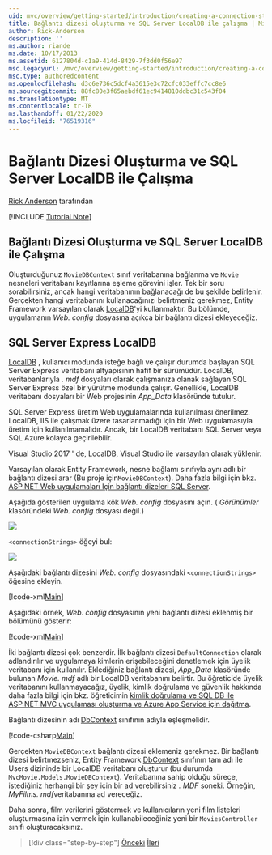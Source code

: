 ```yaml
---
uid: mvc/overview/getting-started/introduction/creating-a-connection-string
title: Bağlantı dizesi oluşturma ve SQL Server LocalDB ile çalışma | Microsoft Docs
author: Rick-Anderson
description: ''
ms.author: riande
ms.date: 10/17/2013
ms.assetid: 6127804d-c1a9-414d-8429-7f3dd0f56e97
msc.legacyurl: /mvc/overview/getting-started/introduction/creating-a-connection-string
msc.type: authoredcontent
ms.openlocfilehash: d3c6e736c5dcf4a3615e3c72cfc033effc7cc8e6
ms.sourcegitcommit: 88fc80e3f65aebdf61ec9414810ddbc31c543f04
ms.translationtype: MT
ms.contentlocale: tr-TR
ms.lasthandoff: 01/22/2020
ms.locfileid: "76519316"
---
```

# <a name="creating-a-connection-string-and-working-with-sql-server-localdb"></a>Bağlantı Dizesi Oluşturma ve SQL Server LocalDB ile Çalışma

[Rick Anderson]((https://twitter.com/RickAndMSFT)) tarafından

[!INCLUDE [Tutorial Note](index.md)]

## <a name="creating-a-connection-string-and-working-with-sql-server-localdb"></a>Bağlantı Dizesi Oluşturma ve SQL Server LocalDB ile Çalışma

Oluşturduğunuz `MovieDBContext` sınıf veritabanına bağlanma ve `Movie` nesneleri veritabanı kayıtlarına eşleme görevini işler. Tek bir soru sorabilirsiniz, ancak hangi veritabanının bağlanacağı de bu şekilde belirlenir. Gerçekten hangi veritabanını kullanacağınızı belirtmeniz gerekmez, Entity Framework varsayılan olarak [LocalDB](https://docs.microsoft.com/sql/database-engine/configure-windows/sql-server-2016-express-localdb)'yi kullanmaktır. Bu bölümde, uygulamanın *Web. config* dosyasına açıkça bir bağlantı dizesi ekleyeceğiz.

## <a name="sql-server-express-localdb"></a>SQL Server Express LocalDB

[LocalDB](https://docs.microsoft.com/sql/database-engine/configure-windows/sql-server-2016-express-localdb) , kullanıcı modunda isteğe bağlı ve çalışır durumda başlayan SQL Server Express veritabanı altyapısının hafif bir sürümüdür. LocalDB, veritabanlarıyla *. mdf* dosyaları olarak çalışmanıza olanak sağlayan SQL Server Express özel bir yürütme modunda çalışır. Genellikle, LocalDB veritabanı dosyaları bir Web projesinin *App\_Data* klasöründe tutulur.

SQL Server Express üretim Web uygulamalarında kullanılması önerilmez. LocalDB, IIS ile çalışmak üzere tasarlanmadığı için bir Web uygulamasıyla üretim için kullanılmamalıdır. Ancak, bir LocalDB veritabanı SQL Server veya SQL Azure kolayca geçirilebilir.

Visual Studio 2017 ' de, LocalDB, Visual Studio ile varsayılan olarak yüklenir.

Varsayılan olarak Entity Framework, nesne bağlamı sınıfıyla aynı adlı bir bağlantı dizesi arar (Bu proje için`MovieDBContext`). Daha fazla bilgi için bkz. [ASP.NET Web uygulamaları Için bağlantı dizeleri SQL Server](https://msdn.microsoft.com/library/jj653752.aspx).

Aşağıda gösterilen uygulama kök *Web. config* dosyasını açın. ( *Görünümler* klasöründeki *Web. config* dosyası değil.)

![](creating-a-connection-string/_static/image1.png)

`<connectionStrings>` öğeyi bul:

![](creating-a-connection-string/_static/image2.png)

Aşağıdaki bağlantı dizesini *Web. config* dosyasındaki `<connectionStrings>` öğesine ekleyin.

[!code-xml[Main](creating-a-connection-string/samples/sample1.xml)]

Aşağıdaki örnek, *Web. config* dosyasının yeni bağlantı dizesi eklenmiş bir bölümünü gösterir:

[!code-xml[Main](creating-a-connection-string/samples/sample2.xml)]

İki bağlantı dizesi çok benzerdir. İlk bağlantı dizesi `DefaultConnection` olarak adlandırılır ve uygulamaya kimlerin erişebileceğini denetlemek için üyelik veritabanı için kullanılır. Eklediğiniz bağlantı dizesi, *App\_Data* klasöründe bulunan *Movie. mdf* adlı bir LocalDB veritabanını belirtir. Bu öğreticide üyelik veritabanını kullanmayacağız, üyelik, kimlik doğrulama ve güvenlik hakkında daha fazla bilgi için bkz. öğreticimin [kimlik doğrulama ve SQL DB ile ASP.NET MVC uygulaması oluşturma ve Azure App Service için dağıtma](https://docs.microsoft.com/aspnet/core/security/authorization/secure-data).

Bağlantı dizesinin adı [DbContext](https://msdn.microsoft.com/library/system.data.entity.dbcontext(v=vs.103).aspx) sınıfının adıyla eşleşmelidir.

[!code-csharp[Main](creating-a-connection-string/samples/sample3.cs?highlight=15)]

Gerçekten `MovieDBContext` bağlantı dizesi eklemeniz gerekmez. Bir bağlantı dizesi belirtmezseniz, Entity Framework [DbContext](https://msdn.microsoft.com/library/system.data.entity.dbcontext(v=vs.103).aspx) sınıfının tam adı ile Users dizininde bir LocalDB veritabanı oluşturur (bu durumda `MvcMovie.Models.MovieDBContext`). Veritabanına sahip olduğu sürece, istediğiniz herhangi bir şey için bir ad verebilirsiniz *. MDF* soneki. Örneğin, *MyFilms. mdf*veritabanına ad vereceğiz.

Daha sonra, film verilerini göstermek ve kullanıcıların yeni film listeleri oluşturmasına izin vermek için kullanabileceğiniz yeni bir `MoviesController` sınıfı oluşturacaksınız.

> [!div class="step-by-step"]
> [Önceki](adding-a-model.md)
> [İleri](accessing-your-models-data-from-a-controller.md)
